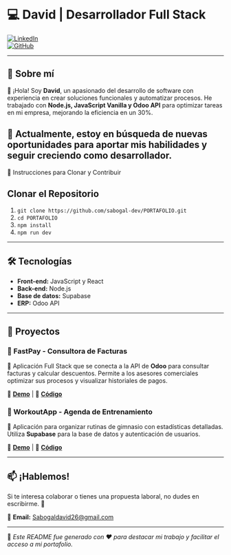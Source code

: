 # 💻 David | Desarrollador Full Stack

[![LinkedIn](https://img.shields.io/badge/LinkedIn-0077B5?style=for-the-badge&logo=linkedin&logoColor=white)](http://linkedin.com/in/david-emilio-sabogal-herre%C3%B1o-898826299)  
[![GitHub](https://img.shields.io/badge/GitHub-181717?style=for-the-badge&logo=github&logoColor=white)](https://github.com/sabogal-dev)

----------

## 🚀 Sobre mí

👋 ¡Hola! Soy **David**, un apasionado del desarrollo de software con experiencia en crear soluciones funcionales y automatizar procesos. He trabajado con **Node.js, JavaScript Vanilla y Odoo API** para optimizar tareas en mi empresa, mejorando la eficiencia en un 30%.

📌 Actualmente, estoy en búsqueda de nuevas oportunidades para aportar mis habilidades y seguir creciendo como desarrollador.
---
🚀 Instrucciones para Clonar y Contribuir
## Clonar el Repositorio

1.   `git clone https://github.com/sabogal-dev/PORTAFOLIO.git` 
2.   `cd PORTAFOLIO`
3.   `npm install` 
4. `npm run dev`

---------

## 🛠️ Tecnologías

-   **Front-end:** JavaScript y React
-   **Back-end:** Node.js
-   **Base de datos:** Supabase
-   **ERP:** Odoo API

----------

## 📌 Proyectos

### 🔹 FastPay - Consultora de Facturas

📌 Aplicación Full Stack que se conecta a la API de **Odoo** para consultar facturas y calcular descuentos. Permite a los asesores comerciales optimizar sus procesos y visualizar historiales de pagos.

🔗 **[Demo](https://chatgpt.com/?model=auto&temporary-chat=true)** | 📂 **[Código](https://chatgpt.com/?model=auto&temporary-chat=true)**

### 🔹 WorkoutApp - Agenda de Entrenamiento

📌 Aplicación para organizar rutinas de gimnasio con estadísticas detalladas. Utiliza **Supabase** para la base de datos y autenticación de usuarios.

🔗 **[Demo](https://chatgpt.com/?model=auto&temporary-chat=true)** | 📂 **[Código](https://chatgpt.com/?model=auto&temporary-chat=true)**


----------

## 📫 ¡Hablemos!

Si te interesa colaborar o tienes una propuesta laboral, no dudes en escribirme. 🚀

📩 **Email:** Sabogaldavid26@gmail.com

----------

🔹 _Este README fue generado con ❤️ para destacar mi trabajo y facilitar el acceso a mi portafolio._

